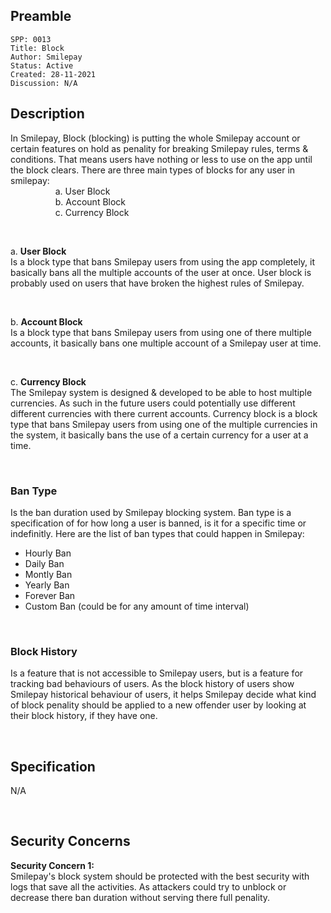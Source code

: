 ## Preamble

```
SPP: 0013
Title: Block
Author: Smilepay
Status: Active
Created: 28-11-2021
Discussion: N/A
```

## Description
In Smilepay, Block (blocking) is putting the whole Smilepay account or certain features on hold as penality for breaking Smilepay rules, terms & conditions. That means users have nothing or less to use on the app until the block clears. There are three main types of blocks for any user in smilepay: <br />
&emsp; &emsp; &emsp; &emsp; a. User Block <br />
&emsp; &emsp; &emsp; &emsp; b. Account Block <br />
&emsp; &emsp; &emsp; &emsp; c. Currency Block <br />

<br />

a. **User Block** <br />
Is a block type that bans Smilepay users from using the app completely, it basically bans all the multiple accounts of the user at once. User block is probably used on users that have broken the highest rules of Smilepay.

<br />

b. **Account Block** <br />
Is a block type that bans Smilepay users from using one of there multiple accounts, it basically bans one multiple account of a Smilepay user at time. 

<br />

c. **Currency Block** <br />
The Smilepay system is designed & developed to be able to host multiple currencies. As such in the future users could potentially use different different currencies with there current accounts. Currency block is a block type that bans Smilepay users from using one of the multiple currencies in the system, it basically bans the use of a certain currency for a user at a time.

<br />

### Ban Type 
Is the ban duration used by Smilepay blocking system. Ban type is a specification of for how long a user is banned, is it for a specific time or indefinitly. Here are the list of ban types that could happen in Smilepay:
- Hourly Ban
- Daily Ban
- Montly Ban
- Yearly Ban
- Forever Ban
- Custom Ban (could be for any amount of time interval)

<br />

### Block History
Is a feature that is not accessible to Smilepay users, but is a feature for tracking bad behaviours of users. As the block history of users show Smilepay historical behaviour of users, it helps Smilepay decide what kind of block penality should be applied to a new offender user by looking at their block history, if they have one.

<br />

## Specification
N/A

<br />

## Security Concerns
**Security Concern 1:** <br />
Smilepay's block system should be protected with the best security with logs that save all the activities. As attackers could try to unblock or decrease there ban duration without serving there full penality.
